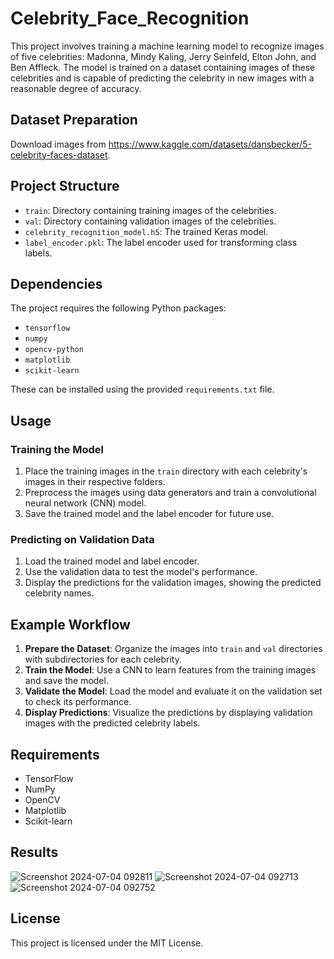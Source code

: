 # Celebrity_Face_Recognition

This project involves training a machine learning model to recognize images of five celebrities: Madonna, Mindy Kaling, Jerry Seinfeld, Elton John, and Ben Affleck. The model is trained on a dataset containing images of these celebrities and is capable of predicting the celebrity in new images with a reasonable degree of accuracy.

## Dataset Preparation
Download images from https://www.kaggle.com/datasets/dansbecker/5-celebrity-faces-dataset.
## Project Structure

- `train`: Directory containing training images of the celebrities.
- `val`: Directory containing validation images of the celebrities.
- `celebrity_recognition_model.h5`: The trained Keras model.
- `label_encoder.pkl`: The label encoder used for transforming class labels.

## Dependencies

The project requires the following Python packages:

- `tensorflow`
- `numpy`
- `opencv-python`
- `matplotlib`
- `scikit-learn`

These can be installed using the provided `requirements.txt` file.

## Usage

### Training the Model

1. Place the training images in the `train` directory with each celebrity's images in their respective folders.
2. Preprocess the images using data generators and train a convolutional neural network (CNN) model.
3. Save the trained model and the label encoder for future use.

### Predicting on Validation Data

1. Load the trained model and label encoder.
2. Use the validation data to test the model's performance.
3. Display the predictions for the validation images, showing the predicted celebrity names.

## Example Workflow

1. **Prepare the Dataset**: Organize the images into `train` and `val` directories with subdirectories for each celebrity.
2. **Train the Model**: Use a CNN to learn features from the training images and save the model.
3. **Validate the Model**: Load the model and evaluate it on the validation set to check its performance.
4. **Display Predictions**: Visualize the predictions by displaying validation images with the predicted celebrity labels.

## Requirements

- TensorFlow
- NumPy
- OpenCV
- Matplotlib
- Scikit-learn

## Results
![Screenshot 2024-07-04 092811](https://github.com/UppuluriKalyani/Celebrity_Face_Recognition/assets/105410881/bc82af27-1dd3-4485-8a6a-e582236414b3)
![Screenshot 2024-07-04 092713](https://github.com/UppuluriKalyani/Celebrity_Face_Recognition/assets/105410881/0874f96a-e370-4a32-b0eb-8708f3678358)
![Screenshot 2024-07-04 092752](https://github.com/UppuluriKalyani/Celebrity_Face_Recognition/assets/105410881/33743cb9-ca2a-41f4-bbff-a4db86447f6f)



## License

This project is licensed under the MIT License.
